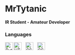 # MrTytanic
**IR Student - Amateur Developer**

### Languages
<img align="left" alt="Python" width="26px" stlye="padding-right:10px;" src= "https://cdn.jsdelivr.net/gh/devicons/devicon@latest/icons/python/python-plain.svg" />
<img align="left" alt="HTML5" width="26px" style="padding-right:10px;" src="https://cdn.jsdelivr.net/gh/devicons/devicon/icons/html5/html5-original.svg"/>
<img align="left" alt="CSS" width="26px" style="padding-right:10px;" src="https://cdn.jsdelivr.net/gh/devicons/devicon@latest/icons/css3/css3-original.svg"/>
<img align="left" alt="CSS" width="26px" style="padding-right:10px;" src="https://cdn.jsdelivr.net/gh/devicons/devicon@latest/icons/godot/godot-original.svg" />

<br />

<!--
**MrTytanic/MrTytanic** is a ✨ _special_ ✨ repository because its `README.md` (this file) appears on your GitHub profile.

Here are some ideas to get you started:

- 🔭 I’m currently working on ...
- 🌱 I’m currently learning ...
- 👯 I’m looking to collaborate on ...
- 🤔 I’m looking for help with ...
- 💬 Ask me about ...
- 📫 How to reach me: ...
- 😄 Pronouns: ...
- ⚡ Fun fact: ...
-->
